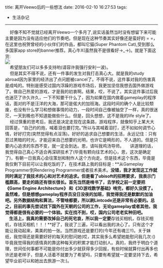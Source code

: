 title: 离开Veewo后的一些想法
date: 2016-02-10 16:27:53
tags:
- 生活杂记
---
 &#160;&#160;&#160;&#160;好像不知不觉就已经离开Veewo一个多月了,说实话虽然当时没有想留下来可能主要是因为没有适应他们的节奏吧。但是现在这种节奏其实好像还是蛮好的 = =，在这里也祝贺曾经的小伙伴们的作品，都叫它猫(Super Phantom Cat),受到那么多国家app store的banner推荐。真心牛X(虽然我不是很看好→_→)。就是下面这货:  
 ![](http://i11.tietuku.com/f4d51cd078837dac.jpg)  
&#160;&#160;&#160;&#160;希望朋友们可以多多支持哟(请容许我强行安利一波)。  
&#160;&#160;&#160;&#160;但是其实不得不说，还有一件事的发生对我打击真心大。就是我的study abroad因为家里的经济出了点问题被cancel了。不得不说，这件事对我的伤害真是成吨的。特别是感受过国内浮躁的游戏市场后，我更加坚信我想去国外做游戏了。做自己热爱的游戏，才是我的初衷啊。结果，哎，不说了。其实这件事过后我也迷茫了许久许久，一下不知要干什么了，因为如果在国内做着gameplay的程序话，面对的不是汪洋的大海，那可是偌大的加班海。这段时间的确个人是比较颓废，也没有什么学习和想做事情的动力，一段时间自己像被抽空了一样，真的很迷茫，一天到晚也不知道能做些什么。但是，回头想想，这不是我的life style了。  
&#160;&#160;&#160;&#160;经过慎重的思考后，我还是决定走现在这条路，游戏程序，就像知乎上某大大回答是，“自己约的炮，喊着泪也要打完。”所以与其喊着泪打，还不如如何调节心情，好好打完(突然觉得有点淫荡)。好好的追求自己想要的生活，永远记住：只有忍过黑暗的时光，才能迎来自己想要的光明，也许它是畸形的，不人道的。但是只要内心追求的东西不变，就一定会到达。恩，请叫我鸡汤导师。
&#160;&#160;&#160;&#160;讲道理的话，我觉得自己真心不适合再深研技术了(毕竟有颗向往艺术的心，恩，这次是确定了)，有朝一日我真心会往策划和制作人这个方向走。但是技术这个东西，毕竟是我仅剩下目前可以让我吃饭的了，在技术路上我的目标是 : **从Gameplay Programmer到Rendering Programmer或者技术美术。**没错，我才发现这工作就同时满足了我技术的心和对艺术的追求。但是看了ubisoft的招聘要求，我表示门槛颇高，要走的路还有很长很长。首先当然是啃书了，去学校之前一定要把《Game Engine Architecture》 和《3D游戏数学基础》啃完，都好久没摸了。虽然难，但是想想gameplay程序员没日没夜的加班，我觉得我还是默默的加油吧。另外数据结构和算法，不管啥都要，所以刷Lintcode还是非常有必要的。总之，**目前的事先尝试找下国外在天朝的公司的工作，无论gameplay或者其他，我觉得都是很有必要的一个体验。实在找不到，哎，国内公司老老实种田吧。**  
&#160;&#160;&#160;&#160;生活上，我真的需要改掉自己的死宅哀，所以我一定要**存钱买相机，存钱买相机，存钱买相机！！！**好了，我说了三遍，可以看出我的决心了。只有这个才能让我动起来，美美的拍一张。当然游戏还是要打的(今年还有魂三!!)。关于妹纸，我觉得还是需要好好的每天的慰问她(哎，其实我多么希望她能慰问我几次:()毕竟我觉得我的感情真的靠这种每天的积累才能打动别人。真的，我终于明白个道理，世间任何事都不可能是你付出多少就获得多少回报，有些时候就算付出再多也许还是老样子，但是人活着不就要为了希望吗，只要有希望就一定要坚持下去，希望毕业前可以和她出去旅游一次:)。
